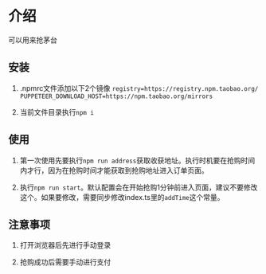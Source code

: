 # 介绍

可以用来抢茅台

## 安装

1. .npmrc文件添加以下2个镜像
``registry=https://registry.npm.taobao.org/
PUPPETEER_DOWNLOAD_HOST=https://npm.taobao.org/mirrors``

2. 当前文件目录执行`npm i`

## 使用

1. 第一次使用先要执行`npm run address`获取收获地址。执行时机要在抢购时间内才行，因为在抢购时间才能获取到抢购地址进入订单页面。

2. 执行`npm run start`。默认配置会在开始抢购1分钟前进入页面，建议不要修改这个。如果要修改，需要同步修改index.ts里的`addTime`这个常量。

## 注意事项

1. 打开浏览器后先进行手动登录

2. 抢购成功后需要手动进行支付
